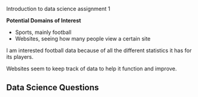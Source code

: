 Introduction to data science assignment 1

**Potential Domains of Interest**
- Sports, mainly football
- Websites, seeing how many people view a certain site

I am interested football data because of all the different statistics it has for its players.

Websites seem to keep track of data to help it function and improve.


**Data Science Questions**
- 
